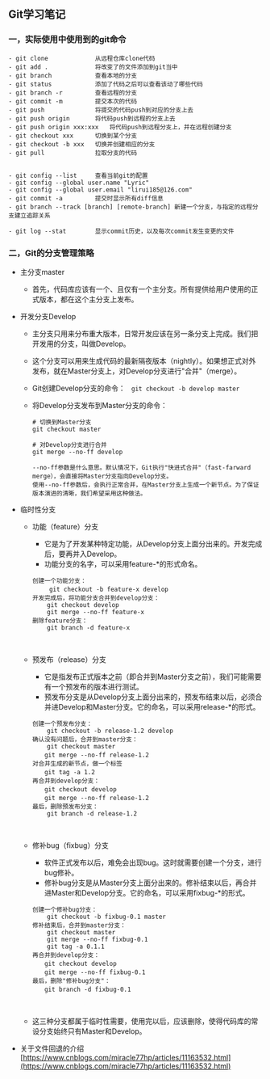 ## Git学习笔记

### 一，实际使用中使用到的git命令

```
- git clone 			从远程仓库clone代码
- git add .				将改变了的文件添加到git当中
- git branch			查看本地的分支
- git status			添加了代码之后可以查看该动了哪些代码
- git branch -r			查看远程的分支
- git commit -m			提交本次的代码
- git push 				将提交的代码push到对应的分支上去
- git push origin 		将代码push到远程的分支上去
- git push origin xxx:xxx	将代码push到远程分支上，并在远程创建分支
- git checkout xxx		切换到某个分支
- git checkout -b xxx	切换并创建相应的分支
- git pull				拉取分支的代码


- git config --list 	查看当前git的配置
- git config --global user.name "Lyric"	
- git config --global user.email "lirui185@126.com"
- git commit -a 		提交时显示所有diff信息
- git branch --track [branch] [remote-branch] 新建一个分支，与指定的远程分支建立追踪关系

- git log --stat 		显示commit历史，以及每次commit发生变更的文件
```

### 二，Git的分支管理策略

- 主分支master

  - 首先，代码库应该有一个、且仅有一个主分支。所有提供给用户使用的正式版本，都在这个主分支上发布。

- 开发分支Develop

  - 主分支只用来分布重大版本，日常开发应该在另一条分支上完成。我们把开发用的分支，叫做Develop。

  - 这个分支可以用来生成代码的最新隔夜版本（nightly）。如果想正式对外发布，就在Master分支上，对Develop分支进行"合并"（merge）。

  - Git创建Develop分支的命令：``　git checkout -b develop master``

  - 将Develop分支发布到Master分支的命令：

    ```
    # 切换到Master分支
    git checkout master

    # 对Develop分支进行合并
    git merge --no-ff develop

    --no-ff参数是什么意思。默认情况下，Git执行"快进式合并"（fast-farward merge），会直接将Master分支指向Develop分支。
    使用--no-ff参数后，会执行正常合并，在Master分支上生成一个新节点。为了保证版本演进的清晰，我们希望采用这种做法。
    ```

- 临时性分支

  - 功能（feature）分支

    - 它是为了开发某种特定功能，从Develop分支上面分出来的。开发完成后，要再并入Develop。
    - 功能分支的名字，可以采用feature-*的形式命名。

    ```
    创建一个功能分支：
    　	git checkout -b feature-x develop
    开发完成后，将功能分支合并到develop分支：
    	git checkout develop
    	git merge --no-ff feature-x
    删除feature分支：
    	git branch -d feature-x
    ```

    ​

  - 预发布（release）分支

    - 它是指发布正式版本之前（即合并到Master分支之前），我们可能需要有一个预发布的版本进行测试。
    - 预发布分支是从Develop分支上面分出来的，预发布结束以后，必须合并进Develop和Master分支。它的命名，可以采用release-*的形式。

    ```
    创建一个预发布分支：
    	git checkout -b release-1.2 develop
    确认没有问题后，合并到master分支：
    	git checkout master
    　　git merge --no-ff release-1.2
    对合并生成的新节点，做一个标签
    　　git tag -a 1.2
    再合并到develop分支：
    　　git checkout develop
    　　git merge --no-ff release-1.2
    最后，删除预发布分支：
    	git branch -d release-1.2
    ```

    ​

  - 修补bug（fixbug）分支

    - 软件正式发布以后，难免会出现bug。这时就需要创建一个分支，进行bug修补。
    - 修补bug分支是从Master分支上面分出来的。修补结束以后，再合并进Master和Develop分支。它的命名，可以采用fixbug-*的形式。

    ```
    创建一个修补bug分支：
    	git checkout -b fixbug-0.1 master
    修补结束后，合并到master分支：
    	git checkout master
    	git merge --no-ff fixbug-0.1
    	git tag -a 0.1.1
    再合并到develop分支：
    　　git checkout develop
    　　git merge --no-ff fixbug-0.1
    最后，删除"修补bug分支"：
    　　git branch -d fixbug-0.1
    ```

    ​

  - 这三种分支都属于临时性需要，使用完以后，应该删除，使得代码库的常设分支始终只有Master和Develop。

- 关于文件回退的介绍  [https://www.cnblogs.com/miracle77hp/articles/11163532.html](https://www.cnblogs.com/miracle77hp/articles/11163532.html)

